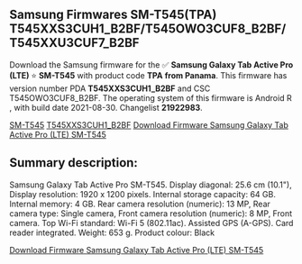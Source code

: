 <h2>Samsung Firmwares SM-T545(TPA) T545XXS3CUH1_B2BF/T545OWO3CUF8_B2BF/T545XXU3CUF7_B2BF</h2>
Download the Samsung firmware for the ✅ <strong>Samsung Galaxy Tab Active Pro (LTE) </strong> ⭐ <strong>SM-T545</strong> with product code <strong>TPA</strong> <strong> from Panama</strong>. This firmware has version number PDA <strong>T545XXS3CUH1_B2BF</strong> and CSC T545OWO3CUF8_B2BF. The operating system of this firmware is Android R , with build date 2021-08-30. Changelist <strong>21922983</strong>.


[SM-T545](https://samfirm.shop/samsung/model/SM-T545)
[T545XXS3CUH1_B2BF](https://samfirm.shop/samsung/pda/T545XXS3CUH1_B2BF)
[Download Firmware Samsung Galaxy Tab Active Pro (LTE) SM-T545](https://samfirm.shop/samsung/firmware/452166)
<h2>Summary description:</h2>
<p>Samsung Galaxy Tab Active Pro SM-T545. Display diagonal: 25.6 cm (10.1"), Display resolution: 1920 x 1200 pixels. Internal storage capacity: 64 GB. Internal memory: 4 GB. Rear camera resolution (numeric): 13 MP, Rear camera type: Single camera, Front camera resolution (numeric): 8 MP, Front camera. Top Wi-Fi standard: Wi-Fi 5 (802.11ac). Assisted GPS (A-GPS). Card reader integrated. Weight: 653 g. Product colour: Black</p>


[Download Firmware Samsung Galaxy Tab Active Pro (LTE) SM-T545](https://samfirm.shop/samsung/firmware/452166)
